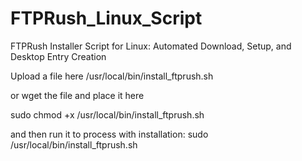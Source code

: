 # FTPRush_Linux_Script
FTPRush Installer Script for Linux: Automated Download, Setup, and Desktop Entry Creation


Upload a file here /usr/local/bin/install_ftprush.sh

or wget the file and place it here

sudo chmod +x /usr/local/bin/install_ftprush.sh


and then run it to process with installation: sudo /usr/local/bin/install_ftprush.sh
